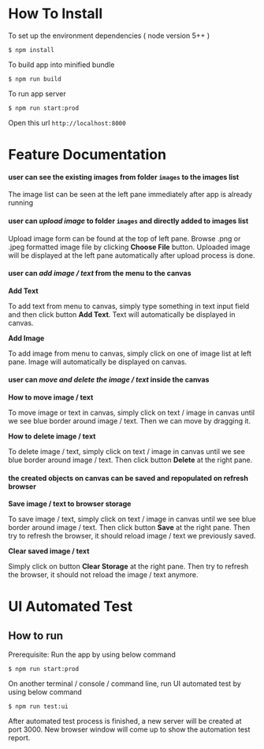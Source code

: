# How To Install

To set up the environment dependencies ( node version 5++ )

```
$ npm install
```

To build app into minified bundle

```
$ npm run build
```

To run app server

```
$ npm run start:prod
```

Open this url ``http://localhost:8000``

# Feature Documentation

#### user can see the existing images from folder `images` to the images list

  The image list can be seen at the left pane immediately after app is already running

#### user can *upload image* to folder `images` and directly added to images list

  Upload image form can be found at the top of left pane. Browse .png or .jpeg formatted image file by clicking **Choose File** button. Uploaded image will be displayed at the left pane automatically after upload process is done.

#### user can *add image / text* from the menu to the canvas

  **Add Text**

  To add text from menu to canvas, simply type something in text input field and then click button **Add Text**. Text will automatically be displayed in canvas.

  **Add Image**

  To add image from menu to canvas, simply click on one of image list at left pane. Image will automatically be displayed on canvas.

#### user can *move and delete the image / text* inside the canvas

  **How to move image / text**

  To move image or text in canvas, simply click on text / image in canvas until we see blue border around image / text. Then we can move by dragging it.

  **How to delete image / text**

  To delete image / text, simply click on text / image in canvas until we see blue border around image / text. Then click button **Delete** at the right pane.

#### the created objects on canvas can be saved and repopulated on refresh browser

  **Save image / text to browser storage**

  To save image / text, simply click on text / image in canvas until we see blue border around image / text. Then click button **Save** at the right pane. Then try to refresh the browser, it should reload image / text we previously saved.

  **Clear saved image / text**

  Simply click on button **Clear Storage** at the right pane. Then try to refresh the browser, it should not reload the image / text anymore.

# UI Automated Test

## How to run

Prerequisite: Run the app by using below command

```
$ npm run start:prod
```

On another terminal / console / command line, run UI automated test by using below command

```
$ npm run test:ui
```

After automated test process is finished, a new server will be created at port 3000. New browser window will come up to show the automation test report.